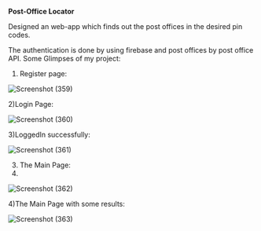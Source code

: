 **Post-Office Locator**

Designed an web-app which finds out the post offices in the desired pin codes.

The authentication is done by using firebase and post offices by post office API.
Some Glimpses of my project:
1) Register page:

![Screenshot (359)](https://github.com/user-attachments/assets/77ec233f-0946-41e6-81fd-a945eacb2086)



2)Login Page:

![Screenshot (360)](https://github.com/user-attachments/assets/be2814c9-f5a3-4a34-9eab-0b6ca541abf0)

3)LoggedIn successfully:

![Screenshot (361)](https://github.com/user-attachments/assets/62e2f638-7190-4d7d-b2cd-5a8ef62446ce)


3) The Main Page:
4) 
![Screenshot (362)](https://github.com/user-attachments/assets/f408da55-661c-421b-b0bc-a094ccb3729a)


4)The Main Page with some results:

![Screenshot (363)](https://github.com/user-attachments/assets/7b7c5f81-eac4-4074-87e2-3f0bda7c705d)
